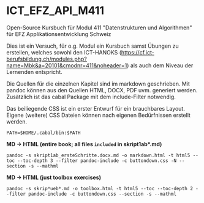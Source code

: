 # ICT_EFZ_API_M411
Open-Source Kursbuch für Modul 411 "Datenstrukturen und Algorithmen" für EFZ Applikationsentwicklung Schweiz

Dies ist ein Versuch, für o.g. Modul ein Kursbuch samst Übungen zu erstellen, welches sowohl den ICT-HANOKS (https://cf.ict-berufsbildung.ch/modules.php?name=Mbk&a=20101&cmodnr=411&noheader=1) 
als auch dem Niveau der Lernenden entspricht.

Die Quellen für die einzelnen Kapitel sind im markdown geschrieben. Mit pandoc können aus den Quellen HTML, DOCX, PDF uvm. generiert werden. Zusätzlich ist das cabal Package mit dem include-Filter notwendig. 

Das beiliegende CSS ist ein erster Entwurf für ein brauchbares Layout. Eigene (weitere) CSS Dateien können nach eigenen Bedürfnissen erstellt werden.

`PATH=$HOME/.cabal/bin:$PATH`

**MD -> HTML (entire book; all files `included` in skript1ab\*.md)**

~~~~~~~~~~~~~~~~~~~~~~~
pandoc -s skript1ab_ersteSchritte.docx.md -o markdown.html -t html5 --toc --toc-depth 3 --filter pandoc-include -c buttondown.css -N --section -s --mathml
~~~~~~~~~~~~~~~~~~~~~~~

**MD -> HTML (just toolbox exercises)**
~~~~~~~~~~~~~~~~~~~~~~
pandoc -s skrip*ueb*.md -o toolbox.html -t html5 --toc --toc-depth 2 --filter pandoc-include -c buttondown.css --section -s --mathml
~~~~~~~~~~~~~~~~~~~~~~
